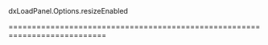 <!--id-->dxLoadPanel.Options.resizeEnabled<!--/id-->
<!--merge--><!--/merge-->
<!--hidden--><!--/hidden-->
===========================================================================
